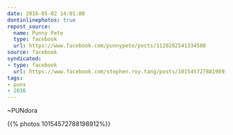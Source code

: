 ```yaml
---
date: 2016-05-02 14:01:00
dontinlinephotos: true
repost_source:
  name: Punny Pete
  type: facebook
  url: https://www.facebook.com/punnypete/posts/1120202541334580
source: facebook
syndicated:
- type: facebook
  url: https://www.facebook.com/stephen.roy.tang/posts/10154572788198912
tags:
- puns
- 2016
---
```


~PUNdora



{{% photos 10154572788198912%}}